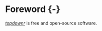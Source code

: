 # Foreword {-}

[*topdownr*](http://bioconductor.org/packages/topdownr) is free and
open-source software.
